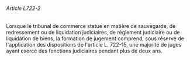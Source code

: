 ###### Article L722-2

Lorsque le tribunal de commerce statue en matière de sauvegarde, de redressement ou de liquidation judiciaires, de règlement judiciaire ou de liquidation de biens, la formation de jugement comprend, sous réserve de l'application des dispositions de l'article L. 722-15, une majorité de juges ayant exercé des fonctions judiciaires pendant plus de deux ans.

